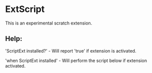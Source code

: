 # ExtScript
This is an experimental scratch extension.
## Help:
'ScriptExt installed?' - Will report 'true' if extension is activated.

'when ScriptExt installed' - Will perform the script below if extension activated.
